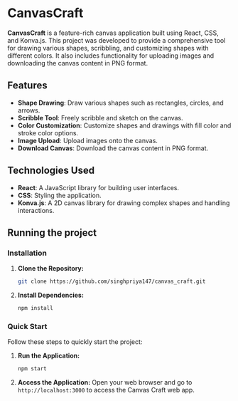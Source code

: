 # CanvasCraft 

**CanvasCraft** is a feature-rich canvas application built using React, CSS, and Konva.js. This project was developed to provide a comprehensive tool for drawing various shapes, scribbling, and customizing shapes with different colors. It also includes functionality for uploading images and downloading the canvas content in PNG format.

## Features

- **Shape Drawing**: Draw various shapes such as rectangles, circles, and arrows.
- **Scribble Tool**: Freely scribble and sketch on the canvas.
- **Color Customization**: Customize shapes and drawings with fill color and stroke color options.
- **Image Upload**: Upload images onto the canvas.
- **Download Canvas**: Download the canvas content in PNG format.

## Technologies Used

- **React**: A JavaScript library for building user interfaces.
- **CSS**: Styling the application.
- **Konva.js**: A 2D canvas library for drawing complex shapes and handling interactions.


## Running the project
### Installation

1. **Clone the Repository:**
    ```bash
    git clone https://github.com/singhpriya147/canvas_craft.git
 
    ```

2. **Install Dependencies:**
    ```bash
    npm install

### Quick Start
Follow these steps to quickly start the project:
1. **Run the Application:**
    ```bash
    npm start
    ```

2. **Access the Application:**
   Open your web browser and go to `http://localhost:3000` to access the Canvas Craft web app.
